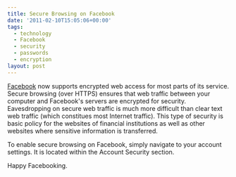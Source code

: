 ```yaml
---
title: Secure Browsing on Facebook
date: '2011-02-10T15:05:06+00:00'
tags:
  - technology
  - Facebook
  - security
  - passwords
  - encryption
layout: post
---
```


[Facebook](https://www.facebook.com/) now supports encrypted web access for most parts of its service. Secure browsing (over HTTPS) ensures that web traffic between your computer and Facebook's servers are encrypted for security. Eavesdropping on secure web traffic is much more difficult than clear text web traffic (which constitues most Internet traffic). This type of security is basic policy for the websites of financial institutions as well as other websites where sensitive information is transferred.

To enable secure browsing on Facebook, simply navigate to your account settings. It is located within the Account Security section.

Happy Facebooking.
